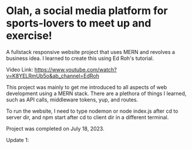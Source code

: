 # **Olah**, a social media platform for sports-lovers to meet up and exercise!

A fullstack responsive website project that uses MERN and revolves a business idea. I learned to create this using Ed Roh's tutorial.

Video Link: https://www.youtube.com/watch?v=K8YELRmUb5o&ab_channel=EdRoh

This project was mainly to get me introduced to all aspects of web development using a MERN stack. There are a plethora of things I learned, such as API calls, middleware tokens, yup, and routes.

To run the website, I need to type nodemon or node index.js after cd to server dir, and npm start after cd to client dir in a different terminal.

Project was completed on July 18, 2023.

Update 1: